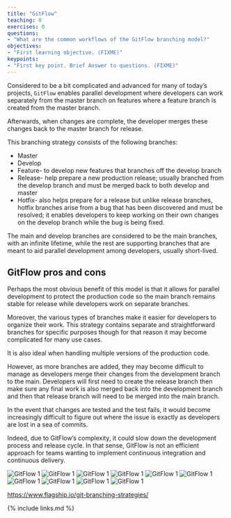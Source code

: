 ```yaml
---
title: "GitFlow"
teaching: 0
exercises: 0
questions:
- "What are the common workflows of the GitFlow branching model?"
objectives:
- "First learning objective. (FIXME)"
keypoints:
- "First key point. Brief Answer to questions. (FIXME)"
---
```


Considered to be a bit complicated and advanced for many of today’s projects, `GitFlow` enables parallel development where developers can work separately from the master branch on features where a feature branch is created from the master branch.

Afterwards, when changes are complete, the developer merges these changes back to the master branch for release.

This branching strategy consists of the following branches:

- Master
- Develop
- Feature- to develop new features that branches off the develop branch
- Release- help prepare a new production release; usually branched from the develop branch and must be merged back to both develop and master
- Hotfix- also helps prepare for a release but unlike release branches, hotfix branches arise from a bug that has been discovered and must be resolved; it enables developers to keep working on their own changes on the develop branch while the bug is being fixed.

The main and develop branches are considered to be the main branches, with an infinite lifetime, while the rest are supporting branches that are meant to aid parallel development among developers, usually short-lived.

## GitFlow pros and cons

Perhaps the most obvious benefit of this model is that it allows for parallel development to protect the production code so the main branch remains stable for release while developers work on separate branches.

Moreover, the various types of branches make it easier for developers to organize their work. This strategy contains separate and straightforward branches for specific purposes though for that reason it may become complicated for many use cases.

It is also ideal when handling multiple versions of the production code.

However, as more branches are added, they may become difficult to manage as developers merge their changes from the development branch to the main. Developers will first need to create the release branch then make sure any final work is also merged back into the development branch and then that release branch will need to be merged into the main branch.

In the event that changes are tested and the test fails, it would become increasingly difficult to figure out where the issue is exactly as developers are lost in a sea of commits.

Indeed, due to GitFlow’s complexity, it could slow down the development process and release cycle. In that sense, GitFlow is not an efficient approach for teams wanting to implement continuous integration and continuous delivery.


![GitFlow 1](../fig/17-gitflow-1.png)
![GitFlow 1](../fig/18-gitflow-2.png)
![GitFlow 1](../fig/19-gitflow-3.png)
![GitFlow 1](../fig/20-gitflow-4.png)
![GitFlow 1](../fig/21-gitflow-5.png)
![GitFlow 1](../fig/22-gitflow-6.png)
![GitFlow 1](../fig/23-gitflow-7.png)
![GitFlow 1](../fig/24-gitflow-8.png)
![GitFlow 1](../fig/25-gitflow-9.png)
![GitFlow 1](../fig/26-gitflow-10.png)




https://www.flagship.io/git-branching-strategies/


{% include links.md %}
